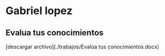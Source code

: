 # Gabriel lopez

## Evalua tus conocimientos
[descargar archivo](./trabajos/Evalúa tus conocimientos.docx)
